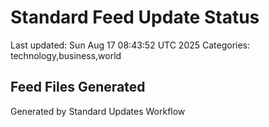 # Standard Feed Update Status
Last updated: Sun Aug 17 08:43:52 UTC 2025
Categories: technology,business,world

## Feed Files Generated

Generated by Standard Updates Workflow
